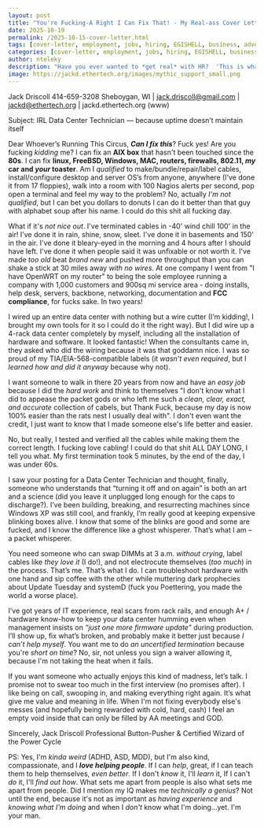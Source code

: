 ```yaml
---
layout: post
title: "You're Fucking-A Right I Can Fix That! - My Real-ass Cover Letter"
date: 2025-10-19
permalink: /2025-10-15-cover-letter.html
tags: [cover-letter, employment, jobs, hiring, EGISHELL, business, advertising]
categories: [cover-letter, employment, jobs, hiring, EGISHELL, business, advertising]
author: nteleky
description: "Have you ever wanted to *get real* with HR?  'This is what I fucking do!  I live for this!  You don't understand, GOD made me for this shit!!'"
image: https://jackd.ethertech.org/images/mythic_support_small.png
---
```


Jack Driscoll
414-659-3208
Sheboygan, WI | jack.driscoll@gmail.com | jackd@ethertech.org | jackd.ethertech.org (www)

Subject: IRL Data Center Technician — because uptime doesn’t maintain itself

Dear Whoever’s Running This Circus,
***Can I fix this***?  Fuck yes!  Are you fucking *kidding* me?  I can fix an **AIX box** that hasn't been touched since the **80s**.  I can fix **linux, FreeBSD, Windows, MAC, routers, firewalls, 802.11, *my* car and *your* toaster**.  Am I *qualified* to make/bundle/repair/label cables, install/configure desktop and server OS’s from anyone, anywhere (I’ve done it from 17 floppies), walk into a room with 100 Nagios alerts per second, pop open a terminal and feel my way to the problem? No, actually *I'm not qualified*, but I can bet you dollars to donuts I can do it better than that guy with alphabet soup after his name.  I could do this shit all fucking day.

What if it's *not nice out*.  I've terminated cables in -40' wind chill 100' in the air!  I've done it in rain, shine, snow, sleet.  I've done it in basements and 150' in the air.  I've done it bleary-eyed in the morning and 4 hours after I should have left.  I've done it when people said it was unfixable or not worth it.  I've made *too old* beat *brand new* and pushed more throughput than you can shake a stick at 30 miles away *with no wires*.  At one company I went from "I have OpenWRT on my router" to being the sole employee running a company with 1,000 customers and 900sq mi service area - doing installs, help desk, servers, backbone, networking, documentation and **FCC compliance**, for fucks sake.  In two years!

I wired up an entire data center with nothing but a wire cutter (I’m kidding!, I brought my own tools for it so I could do it the right way).  But I did wire up a 4-rack data center completely by myself, including all the installation of hardware and software.  It looked fantastic!    When the consultants came in, they asked who did the wiring because it was that goddamn nice.  I was so proud of my TIA/EIA-568-compatible labels (it *wasn’t even required*, but I *learned how and did it anyway* because why not).  

I want someone to walk in there 20 years from now and have an *easy job* because I did the *hard work* and think to themselves "I don't know what I did to appease the packet gods or who left me such a *clean, clear, exact, and accurate* collection of cabels, but Thank Fuck, because my day is now 100% easier than the rats nest I usually deal with".  I don't even want the credit, I just want to know that I made someone else's life better and easier.

No, but really, I tested and verified all the cables while making them the correct length.  I fucking love cabling!  I could do that shit ALL DAY LONG, I tell you what.  My first termination took 5 minutes, by the end of the day, I was under 60s.

I saw your posting for a Data Center Technician and thought, finally, someone who understands that “turning it off and on again” is both an art and a science (did you leave it unplugged long enough for the caps to discharge?). I’ve been building, breaking, and resurrecting machines since Windows XP was still cool, and frankly, I’m really good at keeping expensive blinking boxes alive.  I know that some of the blinks are good and some are fucked, and I know the difference like a ghost whisperer.  That’s what I am – a packet whisperer.

You need someone who can swap DIMMs at 3 a.m. *without crying*, label cables like *they love it* (I do!), and not electrocute themselves (*too much*) in the process. That’s me.  That’s what I do. I can troubleshoot hardware with one hand and sip coffee with the other while muttering dark prophecies about Update Tuesday and systemD (fuck you Poettering, you made the world a worse place).

I’ve got years of IT experience, real scars from rack rails, and enough A+ / hardware know-how to keep your data center humming even when management insists on *“just one more firmware update”* during production. I’ll show up, fix what’s broken, and probably make it better just because *I can’t help myself*.  You want me to do *an uncertified termination* because you're *short on time*?  No, sir, not unless you sign a waiver allowing it, because I'm not taking the heat when it fails.

If you want someone who actually enjoys this kind of madness, let’s talk. I promise not to swear too much in the first interview (no promises after).  I like being on call, swooping in, and making everything right again.  It’s what give me value and meaning in life.  When I'm not fixing everybody else's messes (and hopefully being rewarded with cold, hard, cash) I feel an empty void inside that can only be filled by AA meetings and GOD.

Sincerely,
Jack Driscoll
Professional Button-Pusher & Certified Wizard of the Power Cycle

PS: Yes, I'm *kinda weird* (ADHD, ASD, MDD), but I'm also kind, compassionate, and I ***love helping people***.  If I can *help*, great, if I can teach them to help themselves, *even better*.  If I don't *know* it, I'll *learn* it, If I can't *do* it, I'll *find out how*.  What sets me apart from people is also what sets me apart from people.  Did I mention my IQ makes me *technically a genius*?  Not until the end, because it's not as important as *having experience* and *knowing what I'm doing* and when I *don't* know what I'm doing...yet.  I'm your man.